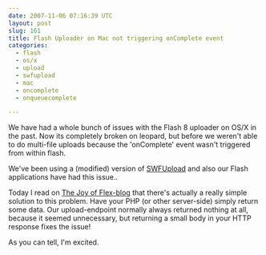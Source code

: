 ```yaml
---
date: 2007-11-06 07:16:39 UTC
layout: post
slug: 161
title: Flash Uploader on Mac not triggering onComplete event
categories:
  - flash
  - os/x
  - upload
  - swfupload
  - mac
  - oncomplete
  - onqueuecomplete

---
```

<p>We have had a whole bunch of issues with the Flash 8 uploader on OS/X in the past. Now its completely broken on leopard, but before we weren't able to do multi-file uploads because the 'onComplete' event wasn't triggered from within flash.</p>

<p>We've been using a (modified) version of <a href="http://swfupload.mammon.se/">SWFUpload</a> and also our Flash applications have had this issue..</p>

<p>Today I read on <a href="http://www.colettas.org/?p=200">The Joy of Flex-blog</a> that there's actually a really simple solution to this problem. Have your PHP (or other server-side) simply return some data. Our upload-endpoint normally always returned nothing at all, because it seemed unnecessary, but returning a small body in your HTTP response fixes the issue!</p>

<p>As you can tell, I'm excited.</p>